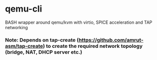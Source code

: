 # qemu-cli
BASH wrapper around qemu/kvm with virtio, SPICE acceleration and TAP networking

### Note: Depends on tap-create (https://github.com/amrut-asm/tap-create) to create the required network topology (bridge, NAT, DHCP server etc.)
